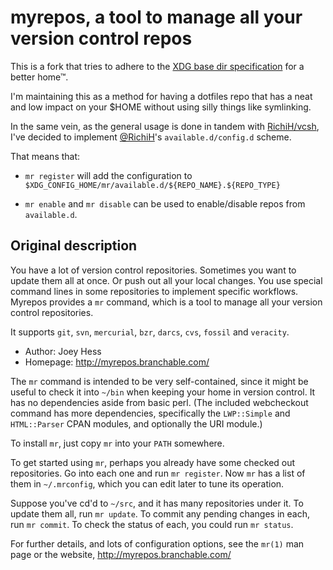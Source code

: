 # myrepos, a tool to manage all your version control repos

This is a fork that tries to adhere to the [XDG base dir
specification](https://standards.freedesktop.org/basedir-spec/basedir-spec-latest.html)
for a better home™.

I'm maintaining this as a method for having a dotfiles repo that has a neat and
low impact on your $HOME without using silly things like symlinking.

In the same vein, as the general usage is done in tandem with
[RichiH/vcsh](https://github.com/RichiH/vcsh), I've decided to implement
[@RichiH](https://github.com/RichiH)'s `available.d/config.d` scheme.

That means that:

* `mr register` will add the configuration to
  `$XDG_CONFIG_HOME/mr/available.d/${REPO_NAME}.${REPO_TYPE}`

* `mr enable` and `mr disable` can be used to enable/disable repos from
  `available.d`.

## Original description

You have a lot of version control repositories. Sometimes you want to update
them all at once. Or push out all your local changes. You use special command
lines in some repositories to implement specific workflows.  Myrepos provides a
`mr` command, which is a tool to manage all your version control repositories.

It supports `git`, `svn`, `mercurial`, `bzr`, `darcs`, `cvs`, `fossil` and
`veracity`.

* Author: Joey Hess
* Homepage: http://myrepos.branchable.com/

The `mr` command is intended to be very self-contained, since it might be
useful to check it into `~/bin` when keeping your home in version control. It
has no dependencies aside from basic perl. (The included webcheckout command
has more dependencies, specifically the `LWP::Simple` and `HTML::Parser` CPAN
modules, and optionally the URI module.)

To install `mr`, just copy `mr` into your `PATH` somewhere.

To get started using `mr`, perhaps you already have some checked out
repositories. Go into each one and run `mr register`. Now `mr` has a list of
them in `~/.mrconfig`, which you can edit later to tune its operation.

Suppose you've cd'd to `~/src`, and it has many repositories under it.  To
update them all, run `mr update`. To commit any pending changes in each, run
`mr commit`. To check the status of each, you could run `mr status`.

For further details, and lots of configuration options, see the `mr(1)` man
page or the website, http://myrepos.branchable.com/

